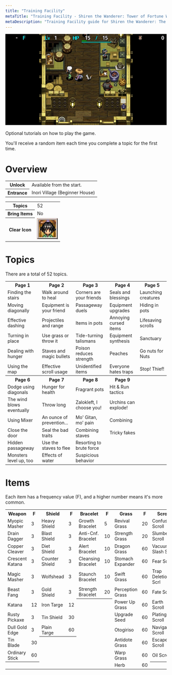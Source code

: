 ```yaml
---
title: "Training Facility"
metaTitle: "Training Facility - Shiren the Wanderer: Tower of Fortune Wiki"
metaDescription: "Training Facility guide for Shiren the Wanderer: The Tower of Fortune and the Dice of Fate."
---
```


<div class="pageTopImage screenshot">
  <img src="../images/overworld/training_facility.jpg"/>
</div>

Optional tutorials on how to play the game.

You'll receive a random item each time you complete a topic for the first time.

# Overview

<table class="dungeonOverview">
  <tr>
    <th>Unlock</th>
    <td class="highlightYellow">Available from the start.</td>
  </tr>
  <tr>
    <th>Entrance</th>
    <td class="highlightYellow">Inori Village (Beginner House)</td>
  </tr>
</table>

<table class="dungeonTable">
  <tr>
    <th>Topics</th>
    <td>52</td>
  </tr>
  <tr>
    <th>Bring Items</th>
    <td>No</td>
  </tr>
  <tr>
    <th>Clear Icon</th>
    <td class="clearIcon"><img src="../images/other/clear_training.png"/></td>
  </tr>
</table>

# Topics

There are a total of 52 topics.

<table class="trainingTable">
  <tr>
    <th>Page 1</th>
    <th>Page 2</th>
    <th>Page 3</th>
    <th>Page 4</th>
    <th>Page 5</th>
  </tr>
  <tr>
    <td>Finding the stairs</td>
    <td>Walk around to heal</td>
    <td>Corners are your friends</td>
    <td>Seals and blessings</td>
    <td>Launching creatures</td>
  </tr>
  <tr>
    <td>Moving diagonally</td>
    <td>Equipment is your friend</td>
    <td>Passageway duels</td>
    <td>Equipment upgrades</td>
    <td>Hiding in pots</td>
  </tr>
  <tr>
    <td>Effective dashing</td>
    <td>Projectiles and range</td>
    <td>Items in pots</td>
    <td>Annoying cursed items</td>
    <td>Lifesaving scrolls</td>
  </tr>
  <tr>
    <td>Turning in place</td>
    <td>Use grass or throw it</td>
    <td>Tide-turning talismans</td>
    <td>Equipment synthesis</td>
    <td>Sanctuary</td>
  </tr>
  <tr>
    <td>Dealing with hunger</td>
    <td>Staves and magic bullets</td>
    <td>Poison reduces strength</td>
    <td>Peaches</td>
    <td>Go nuts for Nuts</td>
  </tr>
  <tr>
    <td>Using the map</td>
    <td>Effective scroll usage</td>
    <td>Unidentified items</td>
    <td>Everyone hates traps</td>
    <td>Stop! Thief!</td>
  </tr>
  <tr>
    <th>Page 6</th>
    <th>Page 7</th>
    <th>Page 8</th>
    <th>Page 9</th>
    <th></th>
  </tr>
  <tr>
    <td>Dodge using diagonals</td>
    <td>Hunger for health</td>
    <td>Fragrant pots</td>
    <td>Hit & Run tactics</td>
    <td rowspan="6" class="highlightGray"></td>
  </tr>
  <tr>
    <td>The wind blows eventually</td>
    <td>Throw long</td>
    <td>Zalokleft, I choose you!</td>
    <td>Urchins can explode!</td>
  </tr>
  <tr>
    <td>Using Mixer</td>
    <td>An ounce of prevention...</td>
    <td>Mo' Gitan, mo' pain</td>
    <td>Combining</td>
  </tr>
  <tr>
    <td>Close the door</td>
    <td>Seal the bad traits</td>
    <td>Combining staves</td>
    <td>Tricky fakes</td>
  </tr>
  <tr>
    <td>Hidden passageway</td>
    <td>Use the staves to flee</td>
    <td>Resorting to brute force</td>
    <td rowspan="2" class="highlightGray"></td>
  </tr>
  <tr>
    <td>Monsters level up, too</td>
    <td>Effects of water</td>
    <td>Suspicious behavior</td>
  </tr>
</table>

# Items

Each item has a frequency value (F), and a higher number means it's more common.

<table class="trainingTable">
  <tr>
    <th>Weapon</th>
    <th>F</th>
    <th>Shield</th>
    <th>F</th>
    <th>Bracelet</th>
    <th>F</th>
    <th>Grass</th>
    <th>F</th>
    <th>Scroll</th>
    <th>F</th>
    <th>Staff / Pot</th>
    <th>F</th>
  </tr>
  <tr>
    <td>Myopic Masher</td>
    <td>3</td>
    <td>Heavy Shield</td>
    <td>3</td>
    <td>Growth Bracelet</td>
    <td>5</td>
    <td>Revival Grass</td>
    <td>20</td>
    <td>Confusion Scroll</td>
    <td>60</td>
    <td>Seal Staff</td>
    <td>30</td>
  </tr>
  <tr>
    <td>Drain Dagger</td>
    <td>3</td>
    <td>Blast Shield</td>
    <td>3</td>
    <td>Anti-Cnf. Bracelet</td>
    <td>10</td>
    <td>Strength Grass</td>
    <td>20</td>
    <td>Slumber Scroll</td>
    <td>60</td>
    <td>Electric Staff</td>
    <td>60</td>
  </tr>
  <tr>
    <td>Copper Cleaver</td>
    <td>3</td>
    <td>Diet Shield</td>
    <td>3</td>
    <td>Alert Bracelet</td>
    <td>10</td>
    <td>Dragon Grass</td>
    <td>60</td>
    <td>Vacuum Slash Scrl</td>
    <td>60</td>
    <td>Empathy Staff</td>
    <td>30</td>
  </tr>
  <tr>
    <td>Crescent Katana</td>
    <td>3</td>
    <td>Counter Shield</td>
    <td>3</td>
    <td>Cleansing Bracelet</td>
    <td>10</td>
    <td>Stomach Expander</td>
    <td>60</td>
    <td>Fear Scroll</td>
    <td>60</td>
    <td>Transient Staff</td>
    <td>60</td>
  </tr>
  <tr>
    <td>Magic Masher</td>
    <td>3</td>
    <td>Wolfshead</td>
    <td>3</td>
    <td>Staunch Bracelet</td>
    <td>10</td>
    <td>Swift Grass</td>
    <td>60</td>
    <td>Trap Deletion Scrl</td>
    <td>60</td>
    <td>Paralysis Staff</td>
    <td>30</td>
  </tr>
  <tr>
    <td>Beast Fang</td>
    <td>3</td>
    <td>Gold Shield</td>
    <td>3</td>
    <td>Strength Bracelet</td>
    <td>20</td>
    <td>Perception Grass</td>
    <td>60</td>
    <td>Fate Scroll</td>
    <td>25</td>
    <td>Swap Staff</td>
    <td>60</td>
  </tr>
  <tr>
    <td>Katana</td>
    <td>12</td>
    <td>Iron Targe</td>
    <td>12</td>
    <th rowspan="6" colspan="2" class="highlightGray"></th>
    <td>Power Up Grass</td>
    <td>60</td>
    <td>Earth Scroll</td>
    <td>25</td>
    <td>Knockback Staff</td>
    <td>60</td>
  </tr>
  <tr>
    <td>Rusty Pickaxe</td>
    <td>3</td>
    <td>Tin Shield</td>
    <td>30</td>
    <td>Upgrade Seed</td>
    <td>60</td>
    <td>Plating Scroll</td>
    <td>25</td>
    <td>Pinning Staff</td>
    <td>60</td>
  </tr>
  <tr>
    <td>Dull Gold Edge</td>
    <td>3</td>
    <td>Plain Targe</td>
    <td>60</td>
    <td>Otogiriso</td>
    <td>60</td>
    <td>Navigation Scroll</td>
    <td>60</td>
    <td>Slow Staff</td>
    <td>30</td>
  </tr>
  <tr>
    <td>Tin Blade</td>
    <td>30</td>
    <th rowspan="3" colspan="2" class="highlightGray"></th>
    <td>Antidote Grass</td>
    <td>60</td>
    <td>Escape Scroll</td>
    <td>60</td>
    <td>Mage Staff</td>
    <td>60</td>
  </tr>
  <tr>
    <td>Ordinary Stick</td>
    <td>60</td>
    <td>Warp Grass</td>
    <td>60</td>
    <td>Oil Scroll</td>
    <td>60</td>
    <td>Preservation Pot</td>
    <td>100</td>
  </tr>
  <tr>
    <th colspan="2" class="highlightGray"></th>
    <td>Herb</td>
    <td>60</td>
    <th colspan="2" class="highlightGray"></th>
    <th colspan="2" class="highlightGray"></th>
  </tr>
</table>

